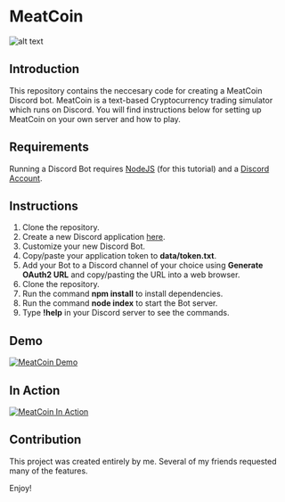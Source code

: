 MeatCoin
=========================

![alt text](https://jwparsons.bitbucket.io/style/images/projects/meatcoin/logo.png "MeatCoin Logo")

## Introduction
This repository contains the neccesary code for creating a MeatCoin Discord bot.
MeatCoin is a text-based Cryptocurrency trading simulator which runs on Discord.
You will find instructions below for setting up MeatCoin on your own server and how to play.


## Requirements
Running a Discord Bot requires [NodeJS](https://nodejs.org/en/) (for this tutorial) and a [Discord Account](https://discordapp.com/developers/docs/intro).


## Instructions
1. Clone the repository.
1. Create a new Discord application [here](https://discordapp.com/developers/applications/me).
1. Customize your new Discord Bot.
1. Copy/paste your application token to **data/token.txt**.
1. Add your Bot to a Discord channel of your choice using **Generate OAuth2 URL** and copy/pasting the URL into a web browser.
1. Clone the repository.
1. Run the command **npm install** to install dependencies.
1. Run the command **node index** to start the Bot server.
1. Type **!help** in your Discord server to see the commands.


## Demo
[![MeatCoin Demo](https://jwparsons.bitbucket.io/style/images/projects/meatcoin/demo_repo_tn.png)](https://vimeo.com/275358647 "MeatCoin Demo - click to watch!")


## In Action
[![MeatCoin In Action](https://jwparsons.bitbucket.io/style/images/projects/meatcoin/action_repo_tn.png)](https://vimeo.com/275358719 "MeatCoin In Action - click to watch!")


## Contribution
This project was created entirely by me. Several of my friends requested many of the features.

Enjoy!